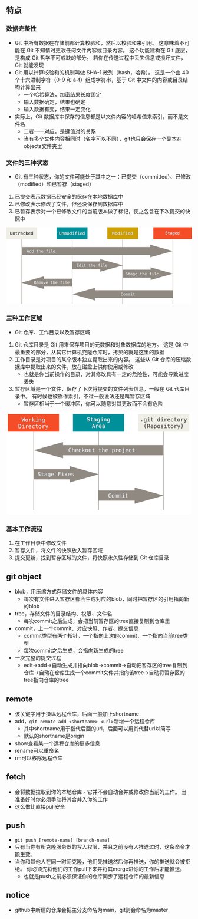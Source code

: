 ## 特点
### 数据完整性
- Git 中所有数据在存储前都计算校验和，然后以校验和来引用。 这意味着不可能在 Git 不知情时更改任何文件内容或目录内容。 这个功能建构在 Git 底层，是构成 Git 哲学不可或缺的部分。 若你在传送过程中丢失信息或损坏文件，Git 就能发现
- Git 用以计算校验和的机制叫做 SHA-1 散列（hash，哈希）。 这是一个由 40 个十六进制字符（0-9 和 a-f）组成字符串，基于 Git 中文件的内容或目录结构计算出来
  - 一个哈希算法，加密结果长度固定
  - 输入数据确定，结果也确定
  - 输入数据有变，结果一定变化
- 实际上，Git 数据库中保存的信息都是以文件内容的哈希值来索引，而不是文件名
  - 二者一一对应，是键值对的关系
  - 当有多个文件内容相同时（名字可以不同），git也只会保存一个副本在objects文件夹里
### 文件的三种状态
- Git 有三种状态，你的文件可能处于其中之一：已提交（committed）、已修改（modified）和已暂存（staged）
1. 已提交表示数据已经安全的保存在本地数据库中 
1. 已修改表示修改了文件，但还没保存到数据库中
1. 已暂存表示对一个已修改文件的当前版本做了标记，使之包含在下次提交的快照中

![](../images/git_lifecycle.png)
### 三种工作区域
- Git 仓库、工作目录以及暂存区域
1. Git 仓库目录是 Git 用来保存项目的元数据和对象数据库的地方。 这是 Git 中最重要的部分，从其它计算机克隆仓库时，拷贝的就是这里的数据
1. 工作目录是对项目的某个版本独立提取出来的内容。 这些从 Git 仓库的压缩数据库中提取出来的文件，放在磁盘上供你使用或修改
   - 也就是你当前操作的目录，对其修改具有一定的危险性，可能会导致进度丢失
2. 暂存区域是一个文件，保存了下次将提交的文件列表信息，一般在 Git 仓库目录中。 有时候也被称作索引，不过一般说法还是叫暂存区域
   - 暂存区相当于一个缓冲区，你可以随意对其更改而不会有危险

![](../images/git_areas.png)
### 基本工作流程
1. 在工作目录中修改文件
1. 暂存文件，将文件的快照放入暂存区域
1. 提交更新，找到暂存区域的文件，将快照永久性存储到 Git 仓库目录

## git object
- blob，用压缩方式存储文件的具体内容
  - 每次有文件进入暂存区都会生成对应的blob，同时把暂存区的引用指向新的blob
- tree，存储文件的目录结构、权限、文件名
  - 每次commit之后生成，会把当前暂存区的tree直接复制到仓库里
- commit，上一个commit、对应快照、作者、提交信息
  - commit类型有两个指针，一个指向上次的commit，一个指向当前tree类型
  - 每次commit之后生成，会指向新生成的tree
- 一次完整的提交过程
  - edit->add->自动生成并指向blob->commit->自动把暂存区的tree复制到仓库->自动在仓库生成一个commit文件并指向该tree->自动将暂存区的tree指向仓库的tree
## remote
- 该关键字用于操纵远程仓库，后面一般加上shortname
- add，`git remote add <shortname> <url>`新增一个远程仓库
  - 其中shortname用于指代后面的url，后面可以用其代替url以简写
  - 默认的shortname是origin
- show查看某一个远程仓库的更多信息
- rename可以重命名
- rm可以移除远程仓库
## fetch
- 会将数据拉取到你的本地仓库 - 它并不会自动合并或修改你当前的工作。 当准备好时你必须手动将其合并入你的工作
- 这么做比直接pull安全
## push
- `git push [remote-name] [branch-name]`
- 只有当你有所克隆服务器的写入权限，并且之前没有人推送过时，这条命令才能生效。 
- 当你和其他人在同一时间克隆，他们先推送然后你再推送，你的推送就会被拒绝。 你必须先将他们的工作pull下来并将其merge进你的工作后才能推送。
  - 也就是push之前必须保证你的仓库同步了远程仓库的最新信息
##
## notice
- github中新建的仓库会把主分支命名为main，git则会命名为master